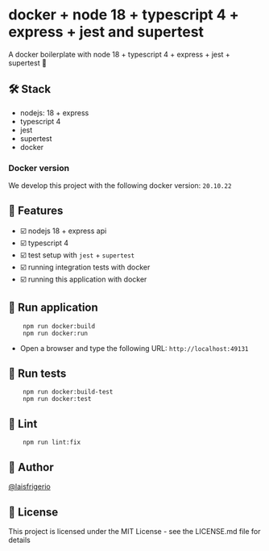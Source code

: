 # docker + node 18 + typescript 4 + express + jest and supertest

A docker boilerplate with node 18 + typescript 4  + express + jest + supertest 💜

## 🛠️ Stack

- nodejs: 18 + express
- typescript 4
- jest
- supertest
- docker

### Docker version

We develop this project with the following docker version: `20.10.22`

## :pencil: Features

- :ballot_box_with_check: nodejs 18 + express api
- :ballot_box_with_check: typescript 4
- :ballot_box_with_check: test setup with `jest` + `supertest`
- :ballot_box_with_check: running integration tests with docker
- :ballot_box_with_check: running this application with docker

## :gem: Run application

```
    npm run docker:build
    npm run docker:run
```

- Open a browser and type the following URL: `http://localhost:49131`

## :gem: Run tests

```
    npm run docker:build-test
    npm run docker:test
```

## :gem: Lint

```
    npm run lint:fix
```

## :woman: Author

[@laisfrigerio](https://instagram.com/laisfrigerio/)

## 📄 License

This project is licensed under the MIT License - see the LICENSE.md file for details

